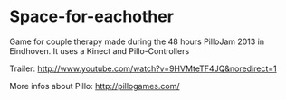 Space-for-eachother
===================

Game for couple therapy made during the 48 hours PilloJam 2013 in Eindhoven. It uses a Kinect and Pillo-Controllers

Trailer: http://www.youtube.com/watch?v=9HVMteTF4JQ&noredirect=1

More infos about Pillo: http://pillogames.com/
